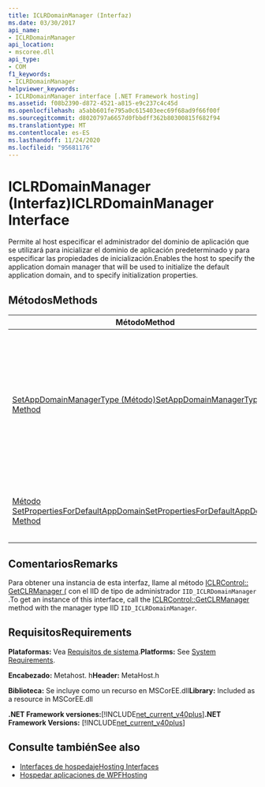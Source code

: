 ```yaml
---
title: ICLRDomainManager (Interfaz)
ms.date: 03/30/2017
api_name:
- ICLRDomainManager
api_location:
- mscoree.dll
api_type:
- COM
f1_keywords:
- ICLRDomainManager
helpviewer_keywords:
- ICLRDomainManager interface [.NET Framework hosting]
ms.assetid: f08b2390-d872-4521-a815-e9c237c4c45d
ms.openlocfilehash: a5abb601fe795a0c615403eec69f68ad9f66f00f
ms.sourcegitcommit: d8020797a6657d0fbbdff362b80300815f682f94
ms.translationtype: MT
ms.contentlocale: es-ES
ms.lasthandoff: 11/24/2020
ms.locfileid: "95681176"
---
```

# <a name="iclrdomainmanager-interface"></a><span data-ttu-id="5e9ce-102">ICLRDomainManager (Interfaz)</span><span class="sxs-lookup"><span data-stu-id="5e9ce-102">ICLRDomainManager Interface</span></span>

<span data-ttu-id="5e9ce-103">Permite al host especificar el administrador del dominio de aplicación que se utilizará para inicializar el dominio de aplicación predeterminado y para especificar las propiedades de inicialización.</span><span class="sxs-lookup"><span data-stu-id="5e9ce-103">Enables the host to specify the application domain manager that will be used to initialize the default application domain, and to specify initialization properties.</span></span>  
  
## <a name="methods"></a><span data-ttu-id="5e9ce-104">Métodos</span><span class="sxs-lookup"><span data-stu-id="5e9ce-104">Methods</span></span>  
  
|<span data-ttu-id="5e9ce-105">Método</span><span class="sxs-lookup"><span data-stu-id="5e9ce-105">Method</span></span>|<span data-ttu-id="5e9ce-106">Descripción</span><span class="sxs-lookup"><span data-stu-id="5e9ce-106">Description</span></span>|  
|------------|-----------------|  
|[<span data-ttu-id="5e9ce-107">SetAppDomainManagerType (Método)</span><span class="sxs-lookup"><span data-stu-id="5e9ce-107">SetAppDomainManagerType Method</span></span>](iclrdomainmanager-setappdomainmanagertype-method.md)|<span data-ttu-id="5e9ce-108">Especifica el tipo, derivado de la <xref:System.AppDomainManager?displayProperty=nameWithType> clase, del administrador del dominio de aplicación que se utilizará para inicializar el dominio de aplicación predeterminado.</span><span class="sxs-lookup"><span data-stu-id="5e9ce-108">Specifies the type, derived from the <xref:System.AppDomainManager?displayProperty=nameWithType> class, of the application domain manager that will be used to initialize the default application domain.</span></span>|  
|[<span data-ttu-id="5e9ce-109">Método SetPropertiesForDefaultAppDomain</span><span class="sxs-lookup"><span data-stu-id="5e9ce-109">SetPropertiesForDefaultAppDomain Method</span></span>](iclrdomainmanager-setpropertiesfordefaultappdomain-method.md)|<span data-ttu-id="5e9ce-110">Establece las propiedades que se usarán para inicializar el dominio de aplicación predeterminado.</span><span class="sxs-lookup"><span data-stu-id="5e9ce-110">Sets properties that will be used to initialize the default application domain.</span></span>|  
  
## <a name="remarks"></a><span data-ttu-id="5e9ce-111">Comentarios</span><span class="sxs-lookup"><span data-stu-id="5e9ce-111">Remarks</span></span>  

 <span data-ttu-id="5e9ce-112">Para obtener una instancia de esta interfaz, llame al método [ICLRControl:: GetCLRManager (](iclrcontrol-getclrmanager-method.md) con el IID de tipo de administrador `IID_ICLRDomainManager` .</span><span class="sxs-lookup"><span data-stu-id="5e9ce-112">To get an instance of this interface, call the [ICLRControl::GetCLRManager](iclrcontrol-getclrmanager-method.md) method with the manager type IID `IID_ICLRDomainManager`.</span></span>  
  
## <a name="requirements"></a><span data-ttu-id="5e9ce-113">Requisitos</span><span class="sxs-lookup"><span data-stu-id="5e9ce-113">Requirements</span></span>  

 <span data-ttu-id="5e9ce-114">**Plataformas:** Vea [Requisitos de sistema](../../get-started/system-requirements.md).</span><span class="sxs-lookup"><span data-stu-id="5e9ce-114">**Platforms:** See [System Requirements](../../get-started/system-requirements.md).</span></span>  
  
 <span data-ttu-id="5e9ce-115">**Encabezado:** Metahost. h</span><span class="sxs-lookup"><span data-stu-id="5e9ce-115">**Header:** MetaHost.h</span></span>  
  
 <span data-ttu-id="5e9ce-116">**Biblioteca:** Se incluye como un recurso en MSCorEE.dll</span><span class="sxs-lookup"><span data-stu-id="5e9ce-116">**Library:** Included as a resource in MSCorEE.dll</span></span>  
  
 <span data-ttu-id="5e9ce-117">**.NET Framework versiones:**[!INCLUDE[net_current_v40plus](../../../../includes/net-current-v40plus-md.md)]</span><span class="sxs-lookup"><span data-stu-id="5e9ce-117">**.NET Framework Versions:** [!INCLUDE[net_current_v40plus](../../../../includes/net-current-v40plus-md.md)]</span></span>  
  
## <a name="see-also"></a><span data-ttu-id="5e9ce-118">Consulte también</span><span class="sxs-lookup"><span data-stu-id="5e9ce-118">See also</span></span>

- [<span data-ttu-id="5e9ce-119">Interfaces de hospedaje</span><span class="sxs-lookup"><span data-stu-id="5e9ce-119">Hosting Interfaces</span></span>](hosting-interfaces.md)
- [<span data-ttu-id="5e9ce-120">Hospedar aplicaciones de WPF</span><span class="sxs-lookup"><span data-stu-id="5e9ce-120">Hosting</span></span>](index.md)
